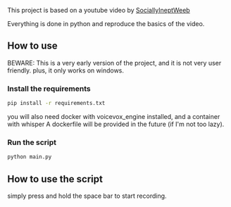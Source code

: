 This project is based on a youtube video by [SociallyIneptWeeb](https://www.youtube.com/watch?v=UY7sRB60wZ4)

Everything is done in python and reproduce the basics of the video.

## How to use

BEWARE: This is a very early version of the project, and it is not very user friendly.
plus, it only works on windows.

### Install the requirements

```bash
pip install -r requirements.txt
```

you will also need docker with voicevox_engine installed, and a container with whisper
A dockerfile will be provided in the future (if I'm not too lazy).

### Run the script

```bash
python main.py
```

## How to use the script

simply press and hold the space bar to start recording.
